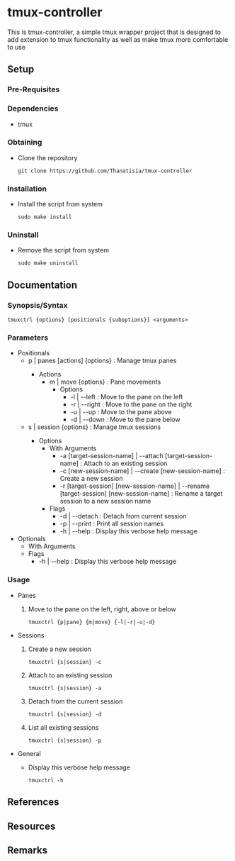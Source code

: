 # tmux-controller

This is tmux-controller, a simple tmux wrapper project that is designed to add extension to tmux functionality as well as
make tmux more comfortable to use

## Setup
### Pre-Requisites

### Dependencies
+ tmux

### Obtaining
- Clone the repository
    ```console
    git clone https://github.com/Thanatisia/tmux-controller
    ```

### Installation
- Install the script from system
    ```console
    sudo make install
    ```

### Uninstall
- Remove the script from system
    ```console
    sudo make uninstall
    ```

## Documentation
### Synopsis/Syntax
```console
tmuxctrl {options} [positionals {suboptions}] <arguments>
```

### Parameters
- Positionals
    - p | panes [actions] {options} <arguments> : Manage tmux panes
        - Actions
            + m | move {options} : Pane movements
                - Options
                    + -l | --left  : Move to the pane on the left
                    + -r | --right : Move to the pane on the right
                    + -u | --up    : Move to the pane above
                    + -d | --down  : Move to the pane below
    - s | session {options} <arguments> : Manage tmux sessions
        - Options
            - With Arguments
                + -a [target-session-name]               | --attach [target-session-name]               : Attach to an existing session
                + -c [new-session-name]                  | --create [new-session-name]                  : Create a new session
                + -r [target-session] [new-session-name] | --rename [target-session] [new-session-name] : Rename a target session to a new session name
            - Flags
                + -d | --detach : Detach from current session
                + -p | --print : Print all session names
                + -h | --help : Display this verbose help message
- Optionals
    - With Arguments
    - Flags
        + -h | --help : Display this verbose help message

### Usage
- Panes
    1. Move to the pane on the left, right, above or below
        ```console
        tmuxctrl {p|pane} {m|move} {-l|-r|-u|-d}
        ```
- Sessions
    1. Create a new session
        ```console
        tmuxctrl {s|session} -c
        ```
    2. Attach to an existing session
        ```console
        tmuxctrl {s|session} -a
        ```
    3. Detach from the current session
        ```console
        tmuxctrl {s|session} -d
        ```
    4. List all existing sessions
        ```console
        tmuxctrl {s|session} -p
        ```

- General
    + Display this verbose help message
        ```console
        tmuxctrl -h
        ```

## References

## Resources

## Remarks
